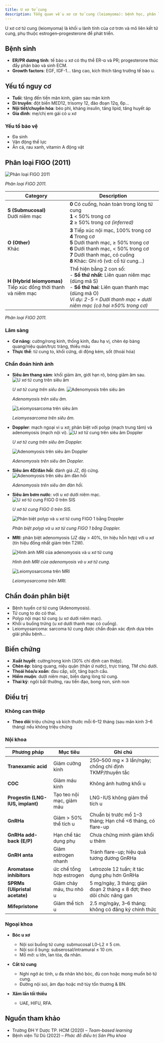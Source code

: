```yaml
---
title: U xơ tử cung
description: Tổng quan về u xơ cơ tử cung (leiomyoma): bệnh học, phân loại, chẩn đoán và điều trị nội – ngoại khoa.
---
```


U xơ cơ tử cung (leiomyoma) là khối u lành tính của cơ trơn và mô liên kết tử cung, phụ thuộc estrogen–progesterone để phát triển.

## Bệnh sinh

- **ER/PR dương tính**: tế bào u xơ có thụ thể ER-α và PR; progesterone thúc đẩy phân bào và sinh ECM.
- **Growth factors**: EGF, IGF-1… tăng cao, kích thích tăng trưởng tế bào u.

## Yếu tố nguy cơ

- **Tuổi**: tăng đến tiền mãn kinh, giảm sau mãn kinh
- **Di truyền**: đột biến MED12, trisomy 12, đảo đoạn 12q, 6p…
- **Nội tiết/chuyển hóa**: béo phì, kháng insulin, tăng lipid, tăng huyết áp
- **Gia đình**: mẹ/chị em gái có u xơ

### Yếu tố bảo vệ

- Đa sinh
- Vận động thể lực
- Ăn cá, rau xanh, vitamin A động vật

## Phân loại FIGO (2011)

![Phân loại FIGO 2011](../../../../assets/phu-khoa/u-xo-tu-cung/phan-loai-u-xo-tu-cung-figo-2011.jpg)

_Phân loại FIGO 2011._

| Category                                                          | Description                                                                                                                                                                                                       |
| ----------------------------------------------------------------- | ----------------------------------------------------------------------------------------------------------------------------------------------------------------------------------------------------------------- |
| **S (Submucosal)**<br>Dưới niêm mạc                               | **0** Có cuống, hoàn toàn trong lòng tử cung<br>**1** < 50% trong cơ<br>**2** ≥ 50% trong cơ _(inferred)_                                                                                                         |
| **O (Other)**<br>Khác                                             | **3** Tiếp xúc nội mạc, 100% trong cơ<br>**4** Trong cơ<br>**5** Dưới thanh mạc, ≥ 50% trong cơ<br>**6** Dưới thanh mạc, < 50% trong cơ<br>**7** Dưới thanh mạc, có cuống<br>**8** Khác: Ghi rõ (vd: cổ tử cung…) |
| **H (Hybrid leiomyomas)**<br>Tiếp xúc đồng thời thanh và niêm mạc | Thể hiện bằng 2 con số:<br>- **Số thứ nhất**: Liên quan niêm mạc (dùng mã S)<br>- **Số thứ hai**: Liên quan thanh mạc (dùng mã O)<br>_Ví dụ: 2-5 = Dưới thanh mạc + dưới niêm mạc (cả hai ≥50% trong cơ)_         |

_Phân loại FIGO 2011._

### Lâm sàng

- **Cơ năng**: cường/rong kinh, thống kinh, đau hạ vị, chèn ép bàng quang/niệu quản/trực tràng, thiếu máu
- **Thực thể**: tử cung to, khối cứng, di động kém, sốt (thoái hóa)

### Chẩn đoán hình ảnh

- **Siêu âm thang xám**: khối giảm âm, giới hạn rõ, bóng giảm âm sau.
  ![U xơ tử cung trên siêu âm](../../../../assets/phu-khoa/u-xo-tu-cung/u-xo-tu-cung-tren-sieu-am.png)

  _U xơ tử cung trên siêu âm._
  ![Adenomyosis trên siêu âm](../../../../assets/phu-khoa/u-xo-tu-cung/adenomyosis-tren-sieu-am.png)

  _Adenomyosis trên siêu âm._

  ![Leiomyosarcoma trên siêu âm](../../../../assets/phu-khoa/u-xo-tu-cung/leiomyosarcoma-tren-sieu-am.png)

  _Leiomyosarcoma trên siêu âm._

- **Doppler**: mạch ngoại vi u xơ; phân biệt với polyp (mạch trung tâm) và adenomyosis (mạch nội vi).
  ![U xơ tử cung trên siêu âm Doppler](../../../../assets/phu-khoa/u-xo-tu-cung/u-xo-tu-cung-tren-sieu-am-doppler.png)

  _U xơ tử cung trên siêu âm Doppler._

  ![Adenomyosis trên siêu âm Doppler](../../../../assets/phu-khoa/u-xo-tu-cung/adenomyosis-tren-doppler.png)

  _Adenomyosis trên siêu âm Doppler._

- **Siêu âm 4D/đàn hồi**: đánh giá JZ, độ cứng.
  ![Adenomyosis trên siêu âm đàn hồi](../../../../assets/phu-khoa/u-xo-tu-cung/adenomyosis-tren-sieu-am-dan-hoi.png)

  _Adenomyosis trên siêu âm đàn hồi._

- **Siêu âm bơm nước**: với u xơ dưới niêm mạc.
  ![U xơ tử cung FIGO 0 trên SIS](../../../../assets/phu-khoa/u-xo-tu-cung/u-xo-tu-cung-figo-0-qua-sis.png)

  _U xơ tử cung FIGO 0 trên SIS._

  ![Phân biệt polyp và u xơ tử cung FIGO 1 bằng Doppler](../../../../assets/phu-khoa/u-xo-tu-cung/phan-biet-polyp-va-u-xo-tu-cung-figo-1-bang-doppler.png)

  _Phân biệt polyp và u xơ tử cung FIGO 1 bằng Doppler._

- **MRI**: phân biệt adenomyosis (JZ dày > 40%, tín hiệu hỗn hợp) với u xơ (tín hiệu đồng nhất giảm trên T2W).

  ![Hình ảnh MRI của adenomyosis và u xơ tử cung](../../../../assets/phu-khoa/u-xo-tu-cung/adenomyosis-u-xo-tu-cung-tren-mri.png)

  _Hình ảnh MRI của adenomyosis và u xơ tử cung._

  ![Leiomyosarcoma trên MRI](../../../../assets/phu-khoa/u-xo-tu-cung/leiomyosarcoma-tren-mri.png)

  _Leiomyosarcoma trên MRI._

## Chẩn đoán phân biệt

- Bệnh tuyến cơ tử cung (Adenomyosis).
- Tử cung to do có thai.
- Polyp nội mạc tử cung (u xơ dưới niêm mạc).
- Khối u buồng trứng (u xơ dưới thanh mạc có cuống).
- Leiomyosarcoma: sarcoma tử cung được chẩn đoán xác định dựa trên giải phẫu bệnh…

## Biến chứng

- **Xuất huyết**: cường/rong kinh (30% chỉ định can thiệp).
- **Chèn ép**: bàng quang, niệu quản (thận ứ nước), trực tràng, TM chủ dưới.
- **Thoái hóa/u xoắn**: đau cấp, sốt, tăng bạch cầu.
- **Hiếm muộn**: dưới niêm mạc, biến dạng lòng tử cung.
- **Thai kỳ**: ngôi bất thường, rau tiền đạo, bong non, sinh non

## Điều trị

### Không can thiệp

- **Theo dõi** triệu chứng và kích thước mỗi 6–12 tháng (sau mãn kinh 3–6 tháng) nếu không triệu chứng

### Nội khoa

| Phương pháp                      | Mục tiêu                  | Ghi chú                                                               |
| -------------------------------- | ------------------------- | --------------------------------------------------------------------- |
| **Tranexamic acid**              | Giảm cường kinh           | 250–500 mg × 3 lần/ngày; chống chỉ định TKMP/thuyên tắc               |
| **COC**                          | Giảm máu kinh             | Không ảnh hưởng khối u                                                |
| **Progestin (LNG-IUS, implant)** | Tạo teo nội mạc, giảm máu | LNG-IUS không giảm thể tích u                                         |
| **GnRHa**                        | Giảm > 50% thể tích u     | Chuẩn bị trước mổ 1–3 tháng; Hạn chế <6 tháng, có flare-up            |
| **GnRHa add-back (E/P)**         | Hạn chế tác dụng phụ      | Chưa chứng minh giảm khối u thêm                                      |
| **GnRH anta**                    | Giảm estrogen nhanh       | Tránh flare-up; hiệu quả tương đương GnRHa                            |
| **Aromatase inhibitors**         | ức chế tổng hợp estrogen  | Letrozole 12 tuần; ít tác dụng phụ hơn GnRHa                          |
| **SPRMs (Ulipristal acetate)**   | Giảm chảy máu, thu nhỏ u  | 5 mg/ngày, 3 tháng; gián đoạn 2 tháng ≤ 8 đợt; theo dõi chức năng gan |
| **Mifepristone**                 | Giảm thể tích u           | 2.5 mg/ngày, 3–6 tháng; không có đăng ký chính thức                   |

### Ngoại khoa

- **Bóc u xơ**

  - Nội soi buồng tử cung: submucosal L0–L2 ≤ 5 cm.
  - Nội soi ổ bụng: subserosal/intramural ≤ 10 cm.
  - Mổ mở: u lớn, lan tỏa, đa nhân.

- **Cắt tử cung**

  - Nghi ngờ ác tính, u đa nhân khó bóc, đủ con hoặc mong muốn bỏ tử cung.
  - Đường nội soi, âm đạo hoặc mở tùy tổn thương & BN.

- **Xâm lấn tối thiểu**
  - UAE, HIFU, RFA.

## Nguồn tham khảo

- Trường ĐH Y Dược TP. HCM (2020) – _Team-based learning_
- Bệnh viện Từ Dũ (2022) – _Phác đồ điều trị Sản Phụ khoa_
